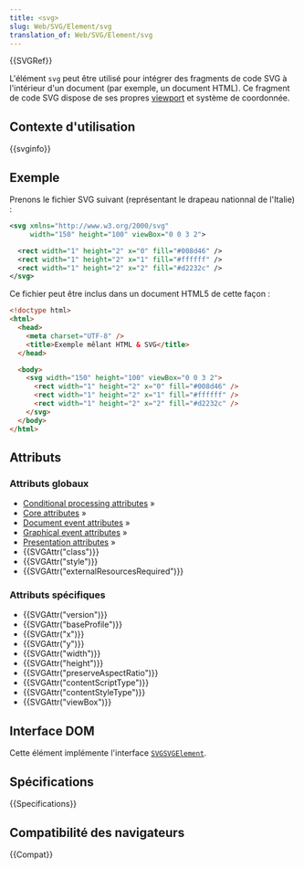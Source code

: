```yaml
---
title: <svg>
slug: Web/SVG/Element/svg
translation_of: Web/SVG/Element/svg
---
```


{{SVGRef}}

L'élément `svg` peut être utilisé pour intégrer des fragments de code SVG à l'intérieur d'un document (par exemple, un document HTML). Ce fragment de code SVG dispose de ses propres [viewport](/fr/docs/) et système de coordonnée.

## Contexte d'utilisation

{{svginfo}}

## Exemple

Prenons le fichier SVG suivant (représentant le drapeau nationnal de l'Italie) :

```xml
<svg xmlns="http://www.w3.org/2000/svg"
     width="150" height="100" viewBox="0 0 3 2">

  <rect width="1" height="2" x="0" fill="#008d46" />
  <rect width="1" height="2" x="1" fill="#ffffff" />
  <rect width="1" height="2" x="2" fill="#d2232c" />
</svg>
```

Ce fichier peut être inclus dans un document HTML5 de cette façon :

```html
<!doctype html>
<html>
  <head>
    <meta charset="UTF-8" />
    <title>Exemple mêlant HTML & SVG</title>
  </head>

  <body>
    <svg width="150" height="100" viewBox="0 0 3 2">
      <rect width="1" height="2" x="0" fill="#008d46" />
      <rect width="1" height="2" x="1" fill="#ffffff" />
      <rect width="1" height="2" x="2" fill="#d2232c" />
    </svg>
  </body>
</html>
```

## Attributs

### Attributs globaux

- [Conditional processing attributes](/fr/docs/Web/SVG/Attribute#ConditionalProccessing) »
- [Core attributes](/fr/docs/Web/SVG/Attribute#Core) »
- [Document event attributes](/fr/docs/Web/SVG/Attribute#DocumentEvent) »
- [Graphical event attributes](/fr/docs/Web/SVG/Attribute#GraphicalEvent) »
- [Presentation attributes](/fr/docs/Web/SVG/Attribute#Presentation) »
- {{SVGAttr("class")}}
- {{SVGAttr("style")}}
- {{SVGAttr("externalResourcesRequired")}}

### Attributs spécifiques

- {{SVGAttr("version")}}
- {{SVGAttr("baseProfile")}}
- {{SVGAttr("x")}}
- {{SVGAttr("y")}}
- {{SVGAttr("width")}}
- {{SVGAttr("height")}}
- {{SVGAttr("preserveAspectRatio")}}
- {{SVGAttr("contentScriptType")}}
- {{SVGAttr("contentStyleType")}}
- {{SVGAttr("viewBox")}}

## Interface DOM

Cette élément implémente l'interface [`SVGSVGElement`](/fr/docs/Web/API/SVGSVGElement).

## Spécifications

{{Specifications}}

## Compatibilité des navigateurs

{{Compat}}
